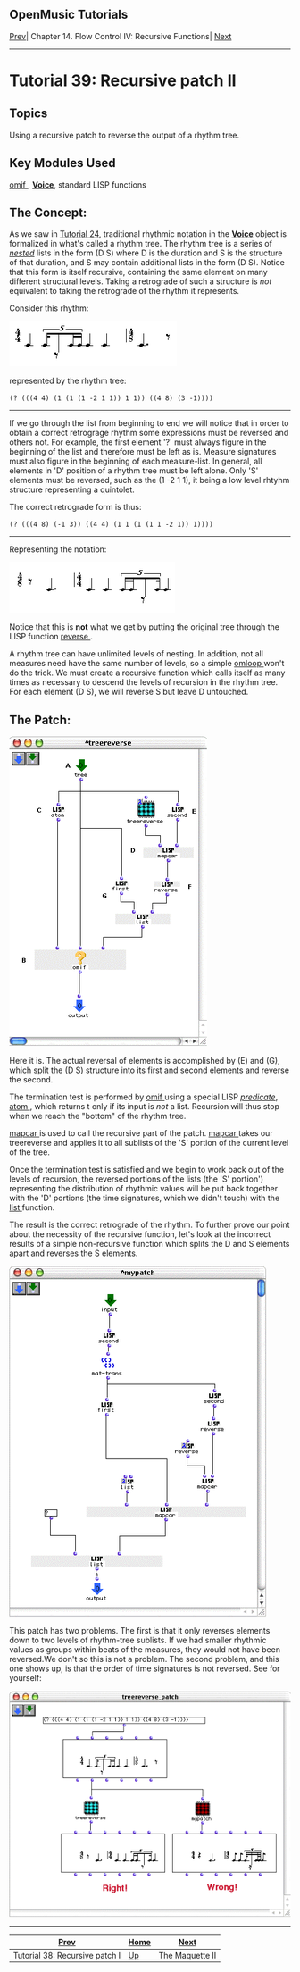 OpenMusic Tutorials  
---  
[Prev](tut.gen.38)| Chapter 14. Flow Control IV: Recursive Functions|
[Next](tut.gen.40-41)  
  
* * *

# Tutorial 39: Recursive patch II

## Topics

Using a recursive patch to reverse the output of a rhythm tree.

## Key Modules Used

[ omif ](omif), [**Voice**](voice), standard LISP functions

## The Concept:

As we saw in [Tutorial 24](tut.gen.24), traditional rhythmic notation in
the [**Voice**](voice) object is formalized in what's called a rhythm
tree. The rhythm tree is a series of [_nested_](glossary#NESTING) lists
in the form (D S) where D is the duration and S is the structure of that
duration, and S may contain additional lists in the form (D S). Notice that
this form is itself recursive, containing the same element on many different
structural levels. Taking a retrograde of such a structure is _not_ equivalent
to taking the retrograde of the rhythm it represents.

Consider this rhythm:

![](figures/tutorials/general/39a.png)

represented by the rhythm tree:

    
    
    (? (((4 4) (1 (1 (1 -2 1 1)) 1 1)) ((4 8) (3 -1))))  
  
---  
  
If we go through the list from beginning to end we will notice that in order
to obtain a correct retrograge rhythm some expressions must be reversed and
others not. For example, the first element '?' must always figure in the
beginning of the list and therefore must be left as is. Measure signatures
must also figure in the beginning of each measure-list. In general, all
elements in 'D' position of a rhythm tree must be left alone. Only 'S'
elements must be reversed, such as the (1 -2 1 1), it being a low level rhtyhm
structure representing a quintolet.

The correct retrograde form is thus:

    
    
    (? (((4 8) (-1 3)) ((4 4) (1 1 (1 (1 1 -2 1)) 1))))  
  
---  
  
Representing the notation:

![](figures/tutorials/general/39b.png)

Notice that this is **not** what we get by putting the original tree through
the LISP function [ reverse ](reverse).

A rhythm tree can have unlimited levels of nesting. In addition, not all
measures need have the same number of levels, so a simple
[ omloop ](omloop) won't do the trick. We must create a recursive
function which calls itself as many times as necessary to descend the levels
of recursion in the rhythm tree. For each element (D S), we will reverse S but
leave D untouched.

## The Patch:

![](figures/tutorials/general/39c.png)

Here it is. The actual reversal of elements is accomplished by (E) and (G),
which split the (D S) structure into its first and second elements and reverse
the second.

The termination test is performed by [ omif ](omif) using a special LISP
[_predicate_](glossary#PREDICATE), [ atom ](atomlisp), which returns
t only if its input is _not_ a list. Recursion will thus stop when we reach
the "bottom" of the rhythm tree.

[ mapcar ](mapcar) is used to call the recursive part of the patch.
[ mapcar ](mapcar) takes our  treereverse  and applies it to all sublists
of the 'S' portion of the current level of the tree.

Once the termination test is satisfied and we begin to work back out of the
levels of recursion, the reversed portions of the lists (the 'S' portion')
representing the distribution of rhythmic values will be put back together
with the 'D' portions (the time signatures, which we didn't touch) with the
[ list ](list) function.

The result is the correct retrograde of the rhythm. To further prove our point
about the necessity of the recursive function, let's look at the incorrect
results of a simple non-recursive function which splits the D and S elements
apart and reverses the S elements.

![](figures/tutorials/general/39e.png)

This patch has two problems. The first is that it only reverses elements down
to two levels of rhythm-tree sublists. If we had smaller rhythmic values as
groups within beats of the measures, they would not have been reversed.We
don't so this is not a problem. The second problem, and this one shows up, is
that the order of time signatures is not reversed. See for yourself:

![](figures/tutorials/general/39d.png)

* * *

[Prev](tut.gen.38)| [Home](index)| [Next](tut.gen.40-41)  
---|---|---  
Tutorial 38: Recursive patch I| [Up](tut.gen.38-39)| The Maquette II

